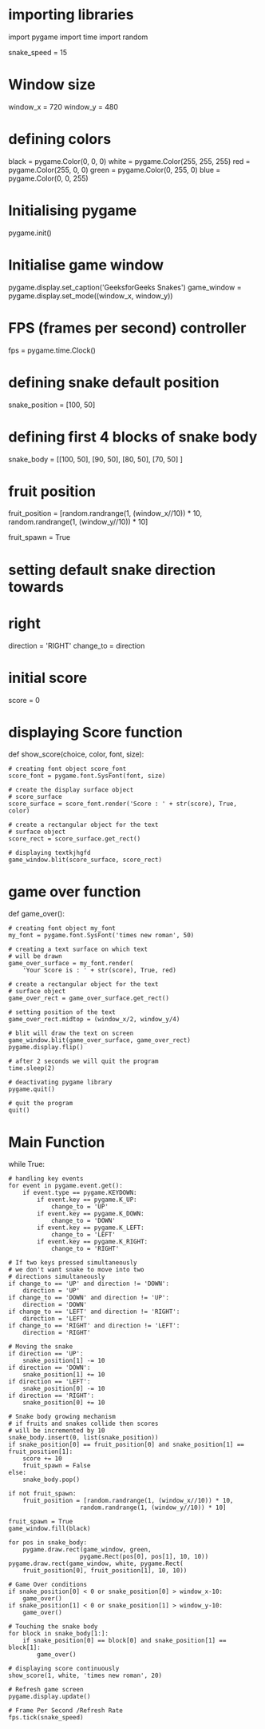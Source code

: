 # importing libraries
import pygame
import time
import random

snake_speed = 15

# Window size
window_x = 720
window_y = 480

# defining colors
black = pygame.Color(0, 0, 0)
white = pygame.Color(255, 255, 255)
red = pygame.Color(255, 0, 0)
green = pygame.Color(0, 255, 0)
blue = pygame.Color(0, 0, 255)

# Initialising pygame
pygame.init()

# Initialise game window
pygame.display.set_caption('GeeksforGeeks Snakes')
game_window = pygame.display.set_mode((window_x, window_y))

# FPS (frames per second) controller
fps = pygame.time.Clock()

# defining snake default position
snake_position = [100, 50]

# defining first 4 blocks of snake body
snake_body = [[100, 50],
			[90, 50],
			[80, 50],
			[70, 50]
			]
# fruit position
fruit_position = [random.randrange(1, (window_x//10)) * 10,
				random.randrange(1, (window_y//10)) * 10]

fruit_spawn = True

# setting default snake direction towards
# right
direction = 'RIGHT'
change_to = direction

# initial score
score = 0

# displaying Score function
def show_score(choice, color, font, size):

	# creating font object score_font
	score_font = pygame.font.SysFont(font, size)
	
	# create the display surface object
	# score_surface
	score_surface = score_font.render('Score : ' + str(score), True, color)
	
	# create a rectangular object for the text
	# surface object
	score_rect = score_surface.get_rect()
	
	# displaying textkjhgfd
	game_window.blit(score_surface, score_rect)

# game over function
def game_over():

	# creating font object my_font
	my_font = pygame.font.SysFont('times new roman', 50)
	
	# creating a text surface on which text
	# will be drawn
	game_over_surface = my_font.render(
		'Your Score is : ' + str(score), True, red)
	
	# create a rectangular object for the text
	# surface object
	game_over_rect = game_over_surface.get_rect()
	
	# setting position of the text
	game_over_rect.midtop = (window_x/2, window_y/4)
	
	# blit will draw the text on screen
	game_window.blit(game_over_surface, game_over_rect)
	pygame.display.flip()
	
	# after 2 seconds we will quit the program
	time.sleep(2)
	
	# deactivating pygame library
	pygame.quit()
	
	# quit the program
	quit()


# Main Function
while True:
	
	# handling key events
	for event in pygame.event.get():
		if event.type == pygame.KEYDOWN:
			if event.key == pygame.K_UP:
				change_to = 'UP'
			if event.key == pygame.K_DOWN:
				change_to = 'DOWN'
			if event.key == pygame.K_LEFT:
				change_to = 'LEFT'
			if event.key == pygame.K_RIGHT:
				change_to = 'RIGHT'

	# If two keys pressed simultaneously
	# we don't want snake to move into two
	# directions simultaneously
	if change_to == 'UP' and direction != 'DOWN':
		direction = 'UP'
	if change_to == 'DOWN' and direction != 'UP':
		direction = 'DOWN'
	if change_to == 'LEFT' and direction != 'RIGHT':
		direction = 'LEFT'
	if change_to == 'RIGHT' and direction != 'LEFT':
		direction = 'RIGHT'

	# Moving the snake
	if direction == 'UP':
		snake_position[1] -= 10
	if direction == 'DOWN':
		snake_position[1] += 10
	if direction == 'LEFT':
		snake_position[0] -= 10
	if direction == 'RIGHT':
		snake_position[0] += 10

	# Snake body growing mechanism
	# if fruits and snakes collide then scores
	# will be incremented by 10
	snake_body.insert(0, list(snake_position))
	if snake_position[0] == fruit_position[0] and snake_position[1] == fruit_position[1]:
		score += 10
		fruit_spawn = False
	else:
		snake_body.pop()
		
	if not fruit_spawn:
		fruit_position = [random.randrange(1, (window_x//10)) * 10,
						random.randrange(1, (window_y//10)) * 10]
		
	fruit_spawn = True
	game_window.fill(black)
	
	for pos in snake_body:
		pygame.draw.rect(game_window, green,
						pygame.Rect(pos[0], pos[1], 10, 10))
	pygame.draw.rect(game_window, white, pygame.Rect(
		fruit_position[0], fruit_position[1], 10, 10))

	# Game Over conditions
	if snake_position[0] < 0 or snake_position[0] > window_x-10:
		game_over()
	if snake_position[1] < 0 or snake_position[1] > window_y-10:
		game_over()

	# Touching the snake body
	for block in snake_body[1:]:
		if snake_position[0] == block[0] and snake_position[1] == block[1]:
			game_over()

	# displaying score continuously
	show_score(1, white, 'times new roman', 20)

	# Refresh game screen
	pygame.display.update()

	# Frame Per Second /Refresh Rate
	fps.tick(snake_speed)
